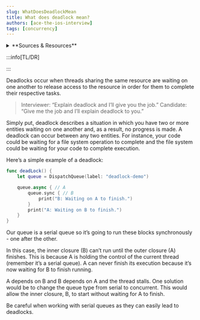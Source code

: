 ```yaml
---
slug: WhatDoesDeadlockMean
title: What does deadlock mean?
authors: [ace-the-ios-interview]
tags: [concurrency]
---
```


<details>
  <summary>**Sources & Resources**</summary>

  **Main Source:** [Ace the iOS Interview](https://aryamansharda.gumroad.com/l/tcvck)

  **Additional Sources:**

  **Further Reading:**

</details>

:::info[TL/DR]

:::

Deadlocks occur when threads sharing the same resource are waiting on one another to release access to the resource in order for them to complete their respective tasks.

> Interviewer: “Explain deadlock and I’ll give you the job.”
> Candidate: “Give me the job and I’ll explain deadlock to you.”

Simply put, deadlock describes a situation in which you have two or more entities waiting on one another and, as a result, no progress is made. A deadlock can occur between any two entities. For instance, your code could be waiting for a file system operation to complete and the file system could be waiting for your code to complete execution.

Here’s a simple example of a deadlock:

```swift
func deadLock() {
    let queue = DispatchQueue(label: "deadlock-demo")

    queue.async { // A
        queue.sync { // B
            print("B: Waiting on A to finish.")
        }
        print("A: Waiting on B to finish.")
    }
}
```

Our queue is a serial queue so it’s going to run these blocks synchronously - one after the other.

In this case, the inner closure (B) can’t run until the outer closure (A) finishes. This is because A is holding the control of the current thread (remember it’s a serial queue). A can never finish its execution because it’s now waiting for B to finish running.

A depends on B and B depends on A and the thread stalls. One solution would be to change the queue type from serial to concurrent. This would allow the inner closure, B, to start without waiting for A to finish.

Be careful when working with serial queues as they can easily lead to deadlocks.
